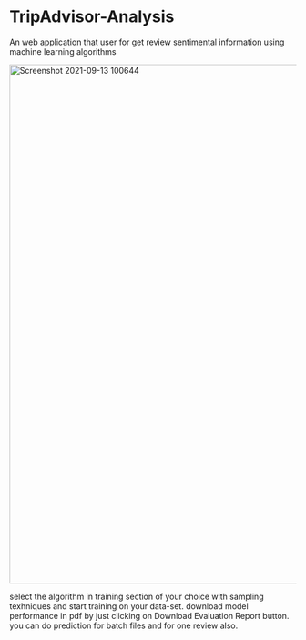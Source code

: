 # TripAdvisor-Analysis
An web application that user for get review sentimental information using machine learning algorithms  

<img width="911" alt="Screenshot 2021-09-13 100644" src="https://user-images.githubusercontent.com/57593127/133024833-5d8c6123-5dbe-48c2-b76f-a43cf61a1a04.png">

select the algorithm in training section of your choice with sampling texhniques and start training on your data-set.
download model performance in pdf by just clicking on Download Evaluation Report button.
you can do prediction for batch files and for one review also.
